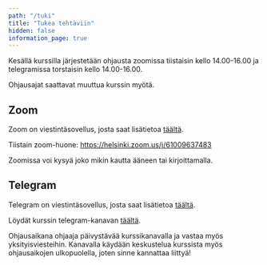 ```yaml
---
path: "/tuki"
title: "Tukea tehtäviin"
hidden: false
information_page: true
---
```


Kesällä kurssilla järjestetään ohjausta zoomissa tiistaisin kello 14.00-16.00 ja telegramissa torstaisin kello 14.00-16.00.

<notice>Ohjausajat saattavat muuttua kurssin myötä.</notice>

## Zoom

Zoom on viestintäsovellus, josta saat lisätietoa [täältä](https://helpdesk.it.helsinki.fi/ohjeet/yhteydenpito-ja-julkaiseminen/videokokoukset/zoom).

Tiistain zoom-huone: https://helsinki.zoom.us/j/61009637483

Zoomissa voi kysyä joko mikin kautta ääneen tai kirjoittamalla.

## Telegram

Telegram on viestintäsovellus, josta saat lisätietoa [täältä](https://telegram.org/).

Löydät kurssin telegram-kanavan [täältä](https://t.me/python_hy).

Ohjausaikana ohjaaja päivystävää kurssikanavalla ja vastaa myös yksityisviesteihin. Kanavalla käydään keskustelua kurssista myös ohjausaikojen ulkopuolella, joten sinne kannattaa liittyä!
